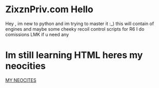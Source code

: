 # ZixznPriv.com Hello                                                                                           
Hey , im new to python and im trying to master it :_) this will contain of engines and maybe some cheeky recoil control scripts for R6 I do comissions LMK if u need any

# Im still learning HTML heres my neocities 
[MY NEOCITES
](https://zixznpriv.neocities.org/)
